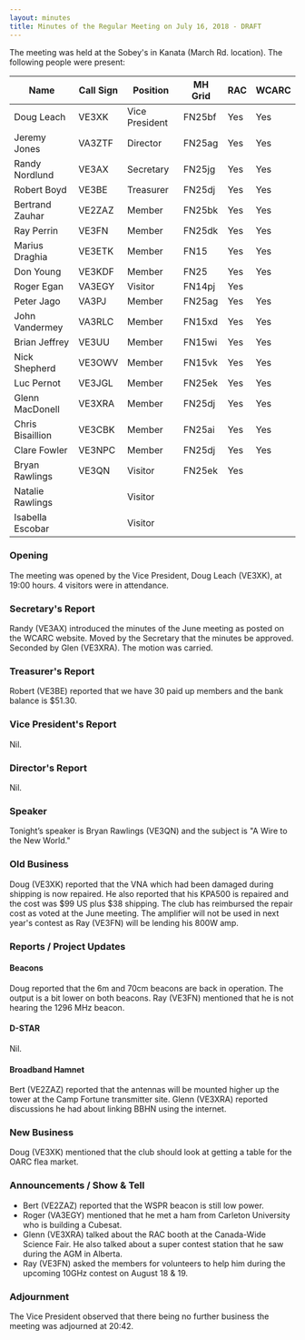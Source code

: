 ```yaml
---
layout: minutes
title: Minutes of the Regular Meeting on July 16, 2018 - DRAFT
---
```


The meeting was held at the Sobey's in Kanata (March Rd. location).
The following people were present:

| Name             | Call Sign | Position       | MH Grid | RAC | WCARC |
|------------------|-----------|----------------|---------|-----|-------|
| Doug Leach       | VE3XK     | Vice President | FN25bf  | Yes |  Yes  |
| Jeremy Jones     | VA3ZTF    | Director       | FN25ag  | Yes |  Yes  |
| Randy Nordlund   | VE3AX     | Secretary      | FN25jg  | Yes |  Yes  |
| Robert Boyd      | VE3BE     | Treasurer      | FN25dj  | Yes |  Yes  |
| Bertrand Zauhar  | VE2ZAZ    | Member         | FN25bk  | Yes |  Yes  |
| Ray Perrin       | VE3FN     | Member         | FN25dk  | Yes |  Yes  |
| Marius Draghia   | VE3ETK    | Member         | FN15    | Yes |  Yes  |
| Don Young        | VE3KDF    | Member         | FN25    | Yes |  Yes  |
| Roger Egan       | VA3EGY    | Visitor        | FN14pj  | Yes |       |
| Peter Jago       | VA3PJ     | Member         | FN25ag  | Yes |  Yes  |
| John Vandermey   | VA3RLC    | Member         | FN15xd  | Yes |  Yes  |
| Brian Jeffrey    | VE3UU     | Member         | FN15wi  | Yes |  Yes  |
| Nick Shepherd    | VE3OWV    | Member         | FN15vk  | Yes |  Yes  |
| Luc Pernot       | VE3JGL    | Member         | FN25ek  | Yes |  Yes  |
| Glenn MacDonell  | VE3XRA    | Member         | FN25dj  | Yes |  Yes  |
| Chris Bisaillion | VE3CBK    | Member         | FN25ai  | Yes |  Yes  |
| Clare Fowler     | VE3NPC    | Member         | FN25dj  | Yes |  Yes  |
| Bryan Rawlings   | VE3QN     | Visitor        | FN25ek  | Yes |       |
| Natalie Rawlings |           | Visitor        |         |     |       |
| Isabella Escobar |           | Visitor        |         |     |       |

### Opening

The meeting was opened by the Vice President, Doug Leach (VE3XK), at 19:00 hours.
4 visitors were in attendance.

### Secretary's Report

Randy (VE3AX) introduced the minutes of the June meeting as posted on the WCARC website.
Moved by the Secretary that the minutes be approved. Seconded by Glen (VE3XRA).
The motion was carried.

### Treasurer's Report

Robert (VE3BE) reported that we have 30 paid up members and the bank balance is $51.30.

### Vice President's Report

Nil.

### Director's Report

Nil.

### Speaker

Tonight’s speaker is Bryan Rawlings (VE3QN) and the subject is "A Wire to the
New World."

### Old Business

Doug (VE3XK) reported that the VNA which had been damaged during shipping is now
repaired. He also reported that his KPA500 is repaired and the cost was $99 US
plus $38 shipping. The club has reimbursed the repair cost as voted at the June
meeting. The amplifier will not be used in next year's contest as Ray (VE3FN)
will be lending his 800W amp.

### Reports / Project Updates

#### Beacons

Doug reported that the 6m and 70cm beacons are back in operation. The output is
a bit lower on both beacons.
Ray (VE3FN) mentioned that he is not hearing the 1296 MHz beacon.

#### D-STAR

Nil.

#### Broadband Hamnet

Bert (VE2ZAZ) reported that the antennas will be mounted higher up the tower at
the Camp Fortune transmitter site.
Glenn (VE3XRA) reported discussions he had about linking BBHN using the internet.

### New Business

Doug (VE3XK) mentioned that the club should look at getting a table for the OARC
flea market.

### Announcements / Show & Tell

* Bert (VE2ZAZ) reported that the WSPR beacon is still low power.
* Roger (VA3EGY) mentioned that he met a ham from Carleton University who is building a Cubesat.
* Glenn (VE3XRA) talked about the RAC booth at the Canada-Wide Science Fair. He also talked about a super contest station that he saw during the AGM in Alberta.
* Ray (VE3FN) asked the members for volunteers to help him during the upcoming 10GHz contest on August 18 & 19.

### Adjournment

The Vice President observed that there being no further business the meeting was
adjourned at 20:42.
